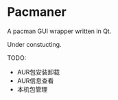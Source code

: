 # Pacmaner
A pacman GUI wrapper written in Qt.

Under constucting.



TODO:

* AUR包安装卸载
* AUR信息查看
* 本机包管理